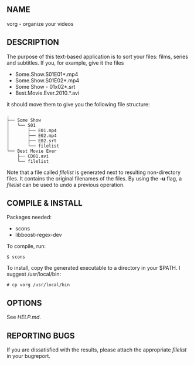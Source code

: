 ## NAME ##
vorg - organize your videos

## DESCRIPTION ##
The purpose of this text-based application is to sort your files: films, series and subtitles. If you, for example, give it the files
 - Some.Show.S01E01*.mp4
 - Some.Show.S01E02*.mp4
 - Some Show - 01x02*.srt
 - Best.Movie.Ever.2010.*.avi

it should move them to give you the following file structure:

	.
	├── Some Show
	│   └── S01
	│       ├── E01.mp4
	│       ├── E02.mp4
	│       ├── E02.srt
	│       └── filelist
	└── Best Movie Ever
		├── CD01.avi
		└── filelist
Note that a file called *filelist* is generated next to resulting non-directory files. It contains the original filenames of the files. By using the **-u** flag, a *filelist* can be used to undo a previous operation.

## COMPILE & INSTALL ##
Packages needed:

 - scons
 - libboost-regex-dev
	
To compile, run:

	$ scons

To install, copy the generated executable to a directory in your $PATH. I suggest /usr/local/bin:

	# cp vorg /usr/local/bin

## OPTIONS ##
See *HELP.md*.

## REPORTING BUGS ##
If you are dissatisfied with the results, please attach the appropriate *filelist* in your bugreport.
